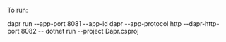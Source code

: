 ﻿

To run:

dapr run --app-port 8081 --app-id dapr --app-protocol http --dapr-http-port 8082 -- dotnet run --project Dapr.csproj

